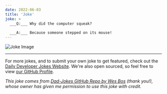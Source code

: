 ```yaml
---
date: 2022-06-03
title: 'Joke'
joke: >
  ___Q:___ Why did the computer squeak?
  
  ___A:___ Because someone stepped on its mouse!
---
```



![Joke Image](https://private.xtrp.io/projects/DailyDeveloperJokes/public_image_server/images/5e1258cecd22f.png)

---

For more jokes, and to submit your own joke to get featured, check out the [Daily Developer Jokes Website](https://dailydeveloperjokes.github.io/). We're also open sourced, so feel free to view [our GitHub Profile](https://github.com/dailydeveloperjokes).


_This joke comes from [Dad-Jokes GitHub Repo by Wes Bos](https://github.com/wesbos/dad-jokes) (thank you!), whose owner has given me permission to use this joke with credit._

<!--
Joke text:
**Q:** Why did the computer squeak?

**A:** Because someone stepped on its mouse!
 -->


